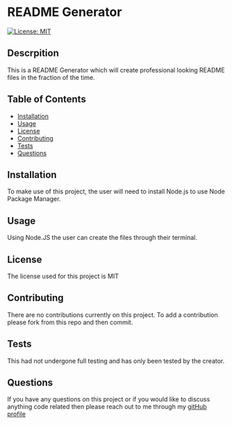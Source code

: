 
# README Generator
[![License: MIT](https://img.shields.io/badge/License-MIT-yellow.svg)](https://opensource.org/licenses/MIT)
## Descrpition
This is a README Generator which will create professional looking README files in the fraction of the time.
## Table of Contents
  
- [Installation](#Installation)
- [Usage](#Usage)
- [License](#License)
- [Contributing](#Contibuting)
- [Tests](#Tests)
- [Questions](#Questions)
  
## Installation
To make use of this project, the user will need to install Node.js to use Node Package Manager.
## Usage
Using Node.JS the user can create the files through their terminal.
## License
The license used for this project is MIT
## Contributing
There are no contributions currently on this project. To add a contribution please fork from this repo and then commit.
## Tests
This had not undergone full testing and has only been tested by the creator. 
## Questions
If you have any questions on this project or if you would like to discuss anything code related then please reach out to me through my [gitHub profile](https://github.com/tyrkgithub)
